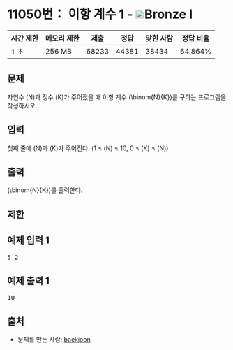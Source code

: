 # 11050번： 이항 계수 1 - <img src="https://static.solved.ac/tier_small/5.svg" style="height:20px" />Bronze I


| 시간 제한 | 메모리 제한 | 제출 | 정답 | 맞힌 사람 | 정답 비율 |
| --- | --- | --- | --- | --- | --- |
| 1 초 | 256 MB | 68233 | 44381 | 38434 | 64.864% |


## 문제


자연수 \(N\)과 정수 \(K\)가 주어졌을 때 이항 계수 \(\binom{N}{K}\)를 구하는 프로그램을 작성하시오.




## 입력


첫째 줄에 \(N\)과 \(K\)가 주어진다. (1 ≤ \(N\) ≤ 10, 0 ≤ \(K\) ≤ \(N\))




## 출력


\(\binom{N}{K}\)를 출력한다.




## 제한




## 예제 입력 1


<pre>5 2
</pre>


## 예제 출력 1


<pre>10
</pre>






## 출처


- 문제를 만든 사람: [baekjoon](/user/baekjoon)




